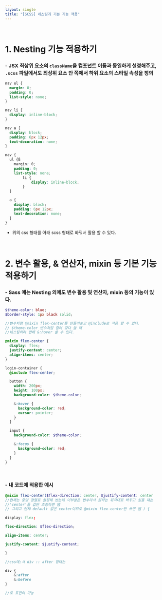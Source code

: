 ```yaml
---
layout: single
title: "[SCSS] 네스팅과 기본 기능 적용"
---
```


<br>

# 1. Nesting 기능 적용하기

### - JSX 최상위 요소의 `className`을 컴포넌트 이름과 동일하게 설정해주고, `.scss` 파일에서도 최상위 요소 안 쪽에서 하위 요소의 스타일 속성을 정의

```css
nav ul {
  margin: 0;
  padding: 0;
  list-style: none;
}

nav li {
  display: inline-block;
}

nav a {
  display: block;
  padding: 6px 12px;
  text-decoration: none;
}
```

```scss
nav {
  ul {ß
    margin: 0;
    padding: 0;
    list-style: none;
		li {
			display: inline-block;
		}
  }

  a {
    display: block;
    padding: 6px 12px;
    text-decoration: none;
  }
}
```

- 위의 css 형태를 아래 scss 형태로 바꿔서 활용 할 수 있다.

<br>

# 2. 변수 활용, & 연산자, mixin 등 기본 기능 적용하기

### - Sass 에는 Nesting 외에도 변수 활용 및 연산자, mixin 등의 기능이 있다.

```scss
$theme-color: blue;
$border-style: 1px black solid;

//변수처럼 @mixin flex-center를 만들어놓고 @include로 적용 할 수 있다.
// $theme-color 변수처럼 컬러 갖다 쓸 때
//네스팅이라 안에 &:hover 쑬 수 있다.

@mixin flex-center {
  display: flex;
  justify-content: center;
  align-items: center;
}

login-container {
  @include flex-center;

  button {
    width: 200px;
    height: 100px;
    background-color: $theme-color;

    &:hover {
      background-color: red;
      cursor: pointer;
    }
  }

  input {
    background-color: $theme-color;

    &:focus {
      background-color: red;
    }
  }
}
```

<br>

### - 내 코드에 적용한 예시

```scss
@mixin flex-center($flex-direction: center, $justify-content: center
//현재는 중앙 정렬로 설정해 놨는데 이부분은 변수라서 원하는 위치대로 바꾸고 싶을 때는
//'center'들 값만 조정하면 됌
// 그리고 현재 default 값은 center이므로 @mixin flex-center만 쓰면 됌 ) {

display: flex;

flex-direction: $flex-direction;

align-items: center;

justify-content: $justify-content;

}
```

```scss
//css에;서 div :: after 형태는

div {
	&:after
	&:before
}

//로 표현이 가능

```
